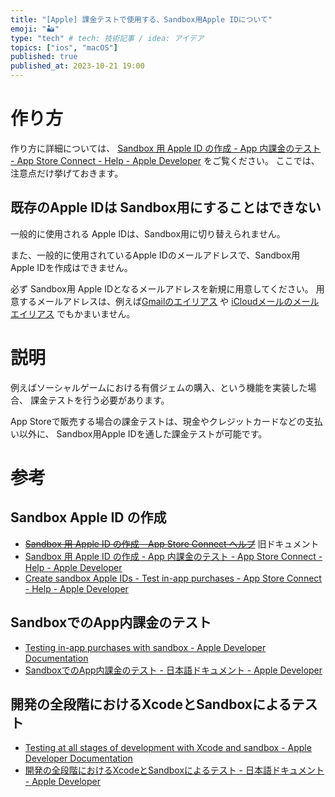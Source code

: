 ```yaml
---
title: "[Apple] 課金テストで使用する、Sandbox用Apple IDについて"
emoji: "🏜"
type: "tech" # tech: 技術記事 / idea: アイデア
topics: ["ios", "macOS"]
published: true
published_at: 2023-10-21 19:00
---
```


# 作り方
作り方に詳細については、 [Sandbox 用 Apple ID の作成 - App 内課金のテスト - App Store Connect - Help - Apple Developer](https://developer.apple.com/jp/help/app-store-connect/test-in-app-purchases/create-sandbox-apple-ids/) をご覧ください。
ここでは、注意点だけ挙げておきます。


## 既存のApple IDは Sandbox用にすることはできない
一般的に使用される Apple IDは、Sandbox用に切り替えられません。

また、一般的に使用されているApple IDのメールアドレスで、Sandbox用 Apple IDを作成はできません。

必ず Sandbox用 Apple IDとなるメールアドレスを新規に用意してください。
用意するメールアドレスは、例えば[Gmailのエイリアス](https://support.google.com/mail/answer/22370?hl=ja#zippy=%2Cgmail-%E3%82%A8%E3%82%A4%E3%83%AA%E3%82%A2%E3%82%B9%E3%82%92%E4%BD%BF%E7%94%A8%E3%81%97%E3%81%A6%E3%83%A1%E3%83%BC%E3%83%AB%E3%81%AE%E8%87%AA%E5%8B%95%E6%8C%AF%E3%82%8A%E5%88%86%E3%81%91%E3%82%92%E8%A1%8C%E3%81%86) や [iCloudメールのメールエイリアス](https://support.apple.com/ja-jp/guide/icloud/mm6b1a490a/icloud) でもかまいません。



# 説明
例えばソーシャルゲームにおける有償ジェムの購入、という機能を実装した場合、
課金テストを行う必要があります。

App Storeで販売する場合の課金テストは、現金やクレジットカードなどの支払い以外に、
Sandbox用Apple IDを通した課金テストが可能です。



# 参考

## Sandbox Apple ID の作成
- ~~[Sandbox 用 Apple ID の作成 - App Store Connect ヘルプ](https://help.apple.com/app-store-connect/#/dev8b997bee1)~~ 旧ドキュメント
- [Sandbox 用 Apple ID の作成 - App 内課金のテスト - App Store Connect - Help - Apple Developer](https://developer.apple.com/jp/help/app-store-connect/test-in-app-purchases/create-sandbox-apple-ids/)
- [Create sandbox Apple IDs - Test in-app purchases - App Store Connect - Help - Apple Developer](https://developer.apple.com/help/app-store-connect/test-in-app-purchases/create-sandbox-apple-ids/)


## SandboxでのApp内課金のテスト
- [Testing in-app purchases with sandbox - Apple Developer Documentation](https://developer.apple.com/documentation/storekit/in-app_purchase/testing_in-app_purchases_with_sandbox)
- [SandboxでのApp内課金のテスト - 日本語ドキュメント - Apple Developer](https://developer.apple.com/jp/documentation/storekit/in-app_purchase/testing_in-app_purchases_with_sandbox/)


## 開発の全段階におけるXcodeとSandboxによるテスト
- [Testing at all stages of development with Xcode and sandbox - Apple Developer Documentation](https://developer.apple.com/documentation/storekit/in-app_purchase/testing_at_all_stages_of_development_with_xcode_and_sandbox)
- [開発の全段階におけるXcodeとSandboxによるテスト - 日本語ドキュメント - Apple Developer](https://developer.apple.com/jp/documentation/storekit/in-app_purchase/testing_at_all_stages_of_development_with_xcode_and_sandbox/)
